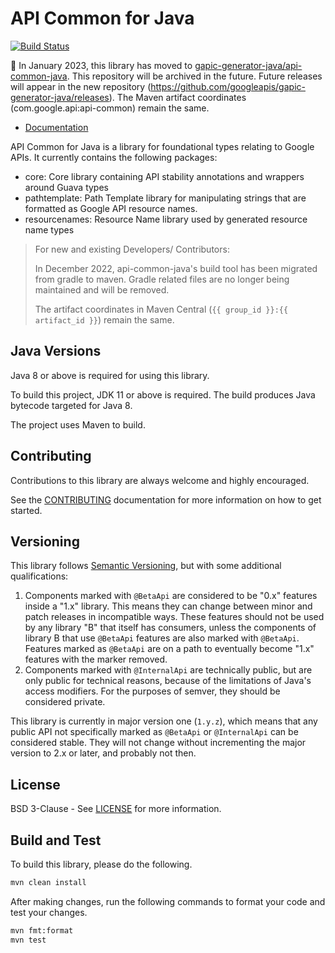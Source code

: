 API Common for Java
==============================

[![Build Status](https://travis-ci.org/googleapis/api-common-java.svg?branch=main)](https://travis-ci.org/googleapis/api-common-java)

🚌 In January 2023, this library has moved to [gapic-generator-java/api-common-java](https://github.com/googleapis/gapic-generator-java/tree/main/api-common-java). This repository will be archived in the future. Future releases will appear in the new repository (https://github.com/googleapis/gapic-generator-java/releases).
The Maven artifact coordinates (com.google.api:api-common) remain the same.

- [Documentation](https://googleapis.dev/java/api-common/latest/index.html)

API Common for Java is a library for foundational types relating to Google
APIs. It currently contains the following packages:
- core: Core library containing API stability annotations and wrappers around
  Guava types
- pathtemplate: Path Template library for manipulating strings that are
  formatted as Google API resource names.
- resourcenames: Resource Name library used by generated resource name types

> For new and existing Developers/ Contributors:
>
> In December 2022, api-common-java's build tool has been migrated from gradle to maven.
> Gradle related files are no longer being maintained and will be removed.
>
> The artifact coordinates in Maven Central (`{{ group_id }}:{{ artifact_id }}`) remain the same.


Java Versions
-------------

Java 8 or above is required for using this library.

To build this project, JDK 11 or above is required.
The build produces Java bytecode targeted for Java 8.

The project uses Maven to build.

Contributing
------------

Contributions to this library are always welcome and highly encouraged.

See the [CONTRIBUTING] documentation for more information on how to get started.

Versioning
----------

This library follows [Semantic Versioning](http://semver.org/), but with some
additional qualifications:

1. Components marked with `@BetaApi` are considered to be "0.x" features inside
   a "1.x" library. This means they can change between minor and patch releases
   in incompatible ways. These features should not be used by any library "B"
   that itself has consumers, unless the components of library B that use
   `@BetaApi` features are also marked with `@BetaApi`. Features marked as
   `@BetaApi` are on a path to eventually become "1.x" features with the marker
   removed.
1. Components marked with `@InternalApi` are technically public, but are only
   public for technical reasons, because of the limitations of Java's access
   modifiers. For the purposes of semver, they should be considered private.

This library is currently in major version one (``1.y.z``), which means that
any public API not specifically marked as `@BetaApi` or `@InternalApi` can be considered
stable. They will not change without incrementing the major version to 2.x or later,
and probably not then.

License
-------

BSD 3-Clause - See [LICENSE] for more information.

Build and Test
--------------
To build this library, please do the following.

```sh
mvn clean install
```

After making changes, run the following commands to format your code and test your changes.

```sh
mvn fmt:format
mvn test
```

[CONTRIBUTING]:https://github.com/googleapis/api-common-java/blob/main/CONTRIBUTING.md
[LICENSE]: https://github.com/googleapis/api-common-java/blob/main/LICENSE

